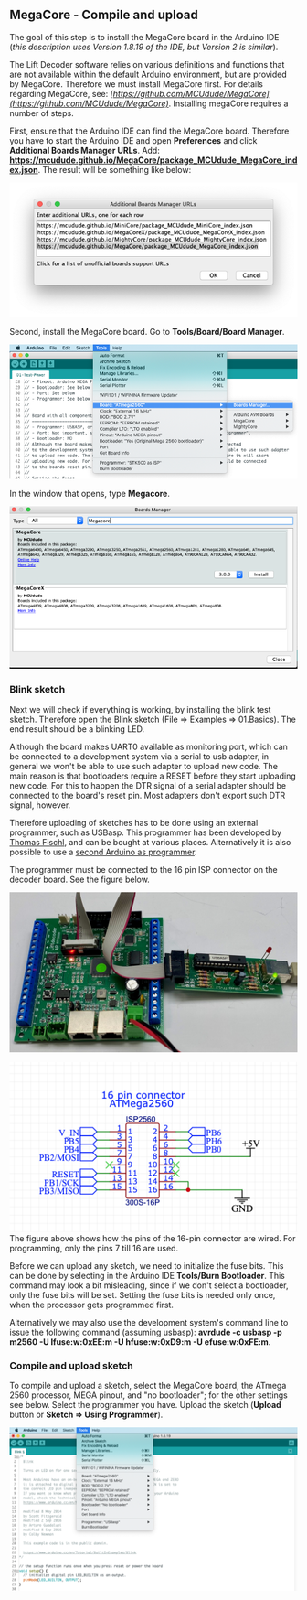 ## MegaCore - Compile and upload ##

The goal of this step is to install the MegaCore board in the Arduino IDE (*this description uses Version 1.8.19 of the IDE, but Version 2 is similar*).

The Lift Decoder software relies on various definitions and functions that are not available within the default Arduino environment, but are provided by MegaCore. Therefore we must install MegaCore first. For details regarding MegaCore, see: *[https://github.com/MCUdude/MegaCore](https://github.com/MCUdude/MegaCore)*. Installing megaCore requires a number of steps.

First, ensure that the Arduino IDE can find the MegaCore board. Therefore you have to start the Arduino IDE and open **Preferences** and click **Additional Boards Manager URLs**. Add: **https://mcudude.github.io/MegaCore/package_MCUdude_MegaCore_index.json**. The result will be something like below:<center><img src="Figures/Additional_Board_Manager_URLs.png"></center>

Second, install the MegaCore board. Go to **Tools/Board/Board Manager**.<center><img src="Figures/ScreenShot-Board-Manager.png"></center>

In the window that opens, type **Megacore**. <center><img src="Figures/ScreenShot-MegacoreV3.png"></center>


### Blink sketch ###
Next we will check if everything is working, by installing the blink test sketch. Therefore open the Blink sketch (File => Examples => 01.Basics). The end result should be a blinking LED.

Although the board makes UART0 available as monitoring port, which can be connected to a development system via a serial to usb adapter, in general we won't be able to use such adapter to upload new code. The main reason is that bootloaders require a RESET before they start uploading new code. For this to happen the DTR signal of a serial adapter should be connected to the board's reset pin. Most adapters don't export such DTR signal, however.

Therefore uploading of sketches has to be done using an external programmer, such as USBasp. This programmer has been developed by [Thomas Fischl](https://www.fischl.de/usbasp/), and can be bought at various places. Alternatively it is also possible to use a [second Arduino as programmer](https://docs.arduino.cc/built-in-examples/arduino-isp/ArduinoISP).

The programmer must be connected to the 16 pin ISP connector on the decoder board. See the figure below. <center><img src="Figures/USBAsp-Blink.jpeg"></center>

<center><img src="Figures/Schematics-ISP-connector.png"></center> The figure above shows how the pins of the 16-pin connector are wired. For programming, only the pins 7 till 16 are used.

<P>

Before we can upload any sketch, we need to initialize the fuse bits. This can be done by selecting in the Arduino IDE **Tools/Burn Bootloader**. This command may look a bit misleading, since if we don't select a bootloader, only the fuse bits will be set. Setting the fuse bits is needed only once, when the processor gets programmed first.

Alternatively we may also use the development system's command line to issue the following command (assuming usbasp): **avrdude -c usbasp -p m2560 -U lfuse:w:0xEE:m -U hfuse:w:0xD9:m -U efuse:w:0xFE:m**.

### Compile and upload sketch ###
To compile and upload a sketch, select the MegaCore board, the ATmega 2560 processor, MEGA pinout, and "no bootloader"; for the other settings see below. Select the programmer you have. Upload the sketch (**Upload** button or **Sketch => Using Programmer**).
<center><img src="Figures/ScreenShot-CompileOptions.png"></center>
